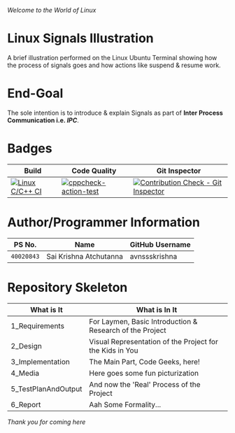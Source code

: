 *Welcome to the World of Linux*
# Linux Signals Illustration
A brief illustration performed on the Linux Ubuntu Terminal showing how the process of signals goes and how actions like suspend &amp; resume work.

# End-Goal
The sole intention is to introduce & explain Signals as part of **Inter Process Communication i.e. _IPC_**.

# Badges

Build | Code Quality | Git Inspector |
------|--------------|-------|
|[![Linux C/C++ CI](https://github.com/avnssskrishna/Linux_Signals_Illustration/actions/workflows/linux_c-cpp.yml/badge.svg)](https://github.com/avnssskrishna/Linux_Signals_Illustration/actions/workflows/linux_c-cpp.yml)| [![cppcheck-action-test](https://github.com/avnssskrishna/Linux_Signals_Illustration/actions/workflows/cppcheck.yml/badge.svg)](https://github.com/avnssskrishna/Linux_Signals_Illustration/actions/workflows/cppcheck.yml)|[![Contribution Check - Git Inspector](https://github.com/avnssskrishna/Linux_Signals_Illustration/actions/workflows/gitinspector.yml/badge.svg)](https://github.com/avnssskrishna/Linux_Signals_Illustration/actions/workflows/gitinspector.yml)|

# Author/Programmer Information
| PS No. | Name | GitHub Username |
---------|-------------|----------------|
`40020843` | Sai Krishna Atchutanna | avnssskrishna |

# Repository Skeleton
| What is It | What is In It |
| ------ | ------ |
| 1_Requirements | For Laymen, Basic Introduction & Research of the Project |
| 2_Design | Visual Representation of the Project for the Kids in You  |
| 3_Implementation | The Main Part, Code Geeks, here! |
| 4_Media | Here goes some fun picturization |
| 5_TestPlanAndOutput | And now the 'Real' Process of the Project|
| 6_Report | Aah Some Formality... |

*Thank you for coming here*
